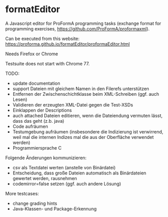 # formatEditor

A Javascript editor for ProFormA programming tasks (exchange format for programming exercises, https://github.com/ProFormA/proformaxml).

Can be executed from this website: https://proforma.github.io/formatEditor/proformaEditor.html

Needs Firefox or Chrome

Testsuite does not start with Chrome 77.

TODO:
- update documentation
- support Dateien mit gleichem Namen in den Filerefs unterstützen
- Entfernen der Zwischenschichtklasse beim XML-Schreiben (ggf. auch Lesen)
- Validieren der erzeugten XML-Datei gegen die Test-XSDs
- Einklappen der Descriptions
- auch attached Dateien editieren, wenn die Dateiendung vermuten lässt, dass das geht (z.b. java)
- Code aufräumen
- Testumgebung aufräumen (insbesondere die Indizierung ist verwirrend, weil mal die internen Indizes mal die aus der Oberfläche verwendet werden)
- Programmiersprache C


Folgende Änderungen kommunizieren:
- csv als Textdatei werten (anstelle von Binärdatei)
- Entscheidung, dass große Dateien automatisch als Binärdateien gewertet werden, rausnehmen
- codemirror=false setzen (ggf. auch andere Lösung)

More testcases:
- change grading hints
- Java-Klassen- und Package-Erkennung
